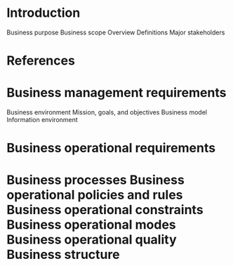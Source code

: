 <h1>Introduction</h1>
Business purpose
Business scope
Overview
Definitions 
Major stakeholders 
<h1>References</h1>
<h1>Business management requirements</h1>
Business environment
Mission, goals, and objectives
Business model
Information environment
<h1>Business operational requirements<h1>
Business processes
Business operational policies and rules
Business operational constraints
Business operational modes
Business operational quality
Business structure
